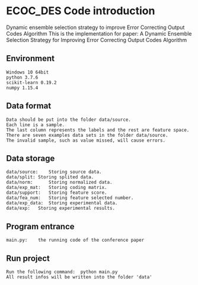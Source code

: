 # ECOC_DES Code introduction
Dynamic ensemble selection strategy to improve Error Correcting Output Codes Algorithm
This is the implementation for paper:
A Dynamic Ensemble Selection Strategy for Improving Error Correcting Output Codes Algorithm 
## Environment
	Windows 10 64bit
	python 3.7.6
	scikit-learn 0.19.2
	numpy 1.15.4
	
## Data format
	Data should be put into the folder data/source.
	Each line is a sample.
	The last column represents the labels and the rest are feature space.
	There are seven examples data sets in the folder data/source.
	The invalid sample, such as value missed, will cause errors.

## Data storage
	data/source:	Storing source data.
	data/split:	Storing splited data.
	data/norm:    	Storing normalized data.
	data/exp_mat:	Storing coding matrix.
	data/support:	Storing feature score.
	data/fea_num: 	Storing feature selected number.
	data/exp_data:  Storing experimental data.
	data/exp:	Storing experimental results.

## Program entrance
	main.py:	the running code of the conference paper

## Run project
	Run the following command:	python main.py
	All result infos will be written into the folder 'data'
